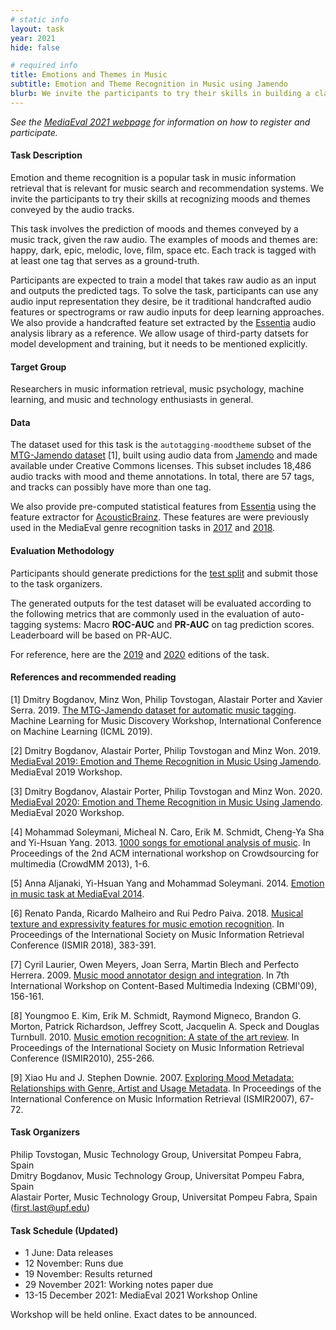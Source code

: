 ```yaml
---
# static info
layout: task
year: 2021
hide: false

# required info
title: Emotions and Themes in Music
subtitle: Emotion and Theme Recognition in Music using Jamendo
blurb: We invite the participants to try their skills in building a classifier to predict the emotions and themes conveyed in a music recording, using our dataset of music audio, pre-computed audio features, and tag annotations (e.g., happy, sad, melancholic). All data we provide comes from Jamendo, an online platform for music under Creative Commons licenses.
---
```


<!-- # please respect the structure below-->
*See the [MediaEval 2021 webpage](https://multimediaeval.github.io/editions/2021/) for information on how to register and participate.*

#### Task Description

Emotion and theme recognition is a popular task in music information retrieval that is relevant for music search and recommendation systems. We invite the participants to try their skills at recognizing moods and themes conveyed by the audio tracks.

This task involves the prediction of moods and themes conveyed by a music track, given the raw audio. The examples of moods and themes are: happy, dark, epic, melodic, love, film, space etc. Each track is tagged with at least one tag that serves as a ground-truth.

Participants are expected to train a model that takes raw audio as an input and outputs the predicted tags. To solve the task, participants can use any audio input representation they desire, be it traditional handcrafted audio features or spectrograms or raw audio inputs for deep learning approaches. We also provide a handcrafted feature set extracted by the [Essentia](https://essentia.upf.edu/documentation/) audio analysis library as a reference. We allow usage of third-party datsets for model development and training, but it needs to be mentioned explicitly.

<!-- #### Motivation and Background -->

#### Target Group

Researchers in music information retrieval, music psychology, machine learning, and music and technology enthusiasts in general.

#### Data

The dataset used for this task is the `autotagging-moodtheme` subset of the [MTG-Jamendo dataset](https://github.com/MTG/jamendo-dataset) [1], built using audio data from [Jamendo](https://jamendo.com) and made available under Creative Commons licenses. This subset includes 18,486 audio tracks with mood and theme annotations. In total, there are 57 tags, and tracks can possibly have more than one tag.

We also provide pre-computed statistical features from [Essentia](https://essentia.upf.edu) using the feature extractor for [AcousticBrainz](https://acousticbrainz.org/). These features are were previously used in the MediaEval genre recognition tasks in [2017](https://multimediaeval.github.io/2017-AcousticBrainz-Genre-Task/) and [2018](https://multimediaeval.github.io/2018-AcousticBrainz-Genre-Task/).


#### Evaluation Methodology

Participants should generate predictions for the [test split](https://github.com/MTG/jamendo-dataset/blob/master/data/splits/split-0/autotagging_moodtheme-test.tsv) and submit those to the task organizers.

The generated outputs for the test dataset will be evaluated according to the following metrics that are commonly used in the evaluation of auto-tagging systems: Macro **ROC-AUC** and **PR-AUC** on tag prediction scores. Leaderboard will be based on PR-AUC.

For reference, here are the [2019](https://multimediaeval.github.io/2019-Emotion-and-Theme-Recognition-in-Music-Task/) and [2020](https://multimediaeval.github.io/2020-Emotion-and-Theme-Recognition-in-Music-Task/) editions of the task.


#### References and recommended reading
<!-- # Please use the ACM format for references https://www.acm.org/publications/authors/reference-formatting (but no DOI needed)-->
<!-- # The paper title should be a hyperlink leading to the paper online-->

[1] Dmitry Bogdanov, Minz Won, Philip Tovstogan, Alastair Porter and Xavier Serra. 2019. [The MTG-Jamendo dataset for automatic music tagging](http://mtg.upf.edu/node/3957). Machine Learning for Music Discovery Workshop, International Conference on Machine Learning (ICML 2019).

[2] Dmitry Bogdanov, Alastair Porter, Philip Tovstogan and Minz Won. 2019. [MediaEval 2019: Emotion and Theme Recognition in Music Using Jamendo](http://ceur-ws.org/Vol-2670/MediaEval_19_paper_31.pdf). MediaEval 2019 Workshop.

[3] Dmitry Bogdanov, Alastair Porter, Philip Tovstogan and Minz Won. 2020. [MediaEval 2020: Emotion and Theme Recognition in Music Using Jamendo](https://eigen.no/MediaEval_20_paper_7.pdf). MediaEval 2020 Workshop.

[4] Mohammad Soleymani, Micheal N. Caro, Erik M. Schmidt, Cheng-Ya Sha and Yi-Hsuan Yang. 2013. [1000 songs for emotional analysis of music](https://ibug.doc.ic.ac.uk/media/uploads/documents/cmm13-soleymani.pdf). In Proceedings of the 2nd ACM international workshop on Crowdsourcing for multimedia (CrowdMM 2013), 1-6.

[5] Anna Aljanaki, Yi-Hsuan Yang and Mohammad Soleymani. 2014. [Emotion in music task at MediaEval 2014](http://ceur-ws.org/Vol-1263/mediaeval2014_submission_33.pdf).

[6] Renato Panda, Ricardo Malheiro and Rui Pedro Paiva. 2018. [Musical texture and expressivity features for music emotion recognition](http://mir.dei.uc.pt/pdf/Conferences/MOODetector/ISMIR_2018_Panda.pdf). In Proceedings of the International Society on Music Information Retrieval Conference (ISMIR 2018), 383-391.

[7] Cyril Laurier, Owen Meyers, Joan Serra, Martin Blech and Perfecto Herrera. 2009. [Music mood annotator design and integration](http://mtg.upf.edu/files/publications/Laurier_MusicMoodAnnotator.pdf). In 7th International Workshop on Content-Based Multimedia Indexing (CBMI'09), 156-161.

[8] Youngmoo E. Kim, Erik M. Schmidt, Raymond Migneco, Brandon G. Morton, Patrick Richardson, Jeffrey Scott, Jacquelin A. Speck and Douglas Turnbull. 2010. [Music emotion recognition: A state of the art review](http://ismir2010.ismir.net/proceedings/ismir2010-45.pdf). In Proceedings of the International Society on Music Information Retrieval Conference (ISMIR2010), 255-266.

[9] Xiao Hu and J. Stephen Downie. 2007. [Exploring Mood Metadata: Relationships with Genre, Artist and Usage Metadata](http://ismir2007.ismir.net/proceedings/ISMIR2007_p067_hu.pdf). In Proceedings of the International Conference on Music Information Retrieval (ISMIR2007), 67-72.


#### Task Organizers
Philip Tovstogan, Music Technology Group, Universitat Pompeu Fabra, Spain  
Dmitry Bogdanov, Music Technology Group, Universitat Pompeu Fabra, Spain  
Alastair Porter, Music Technology Group, Universitat Pompeu Fabra, Spain  
(first.last@upf.edu)

<!-- #### Task Auxiliaries -->
<!-- # if there are people helping with the task, but are not bearing the main responsibility for the task, they are auxiliaries. Please delete this heading if you have no auxiliaries-->

#### Task Schedule (Updated)
* 1 June: Data releases <!-- # Replace XX with your date. Latest possible is 31 July-->
* 12 November: Runs due <!-- # Replace XX with your date. Latest possible is 31 October-->
* 19 November: Results returned  <!-- Fixed. Please do not change-->
* 29 November 2021: Working notes paper due <!-- Fixed. Please do not change-->
* 13-15 December 2021: MediaEval 2021 Workshop Online <!-- Fixed. Please do not change-->

Workshop will be held online. Exact dates to be announced.
